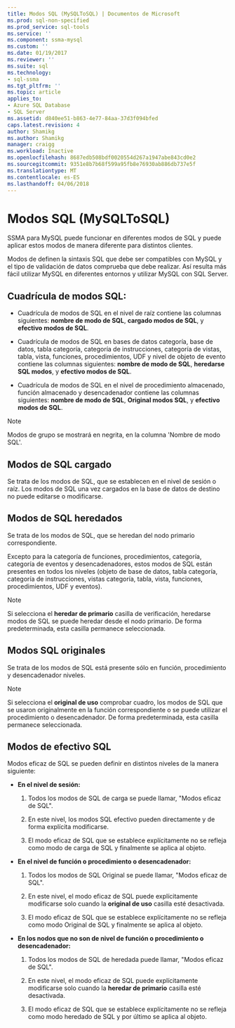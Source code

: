 ```yaml
---
title: Modos SQL (MySQLToSQL) | Documentos de Microsoft
ms.prod: sql-non-specified
ms.prod_service: sql-tools
ms.service: ''
ms.component: ssma-mysql
ms.custom: ''
ms.date: 01/19/2017
ms.reviewer: ''
ms.suite: sql
ms.technology:
- sql-ssma
ms.tgt_pltfrm: ''
ms.topic: article
applies_to:
- Azure SQL Database
- SQL Server
ms.assetid: d840ee51-b863-4e77-84aa-37d3f094bfed
caps.latest.revision: 4
author: Shamikg
ms.author: Shamikg
manager: craigg
ms.workload: Inactive
ms.openlocfilehash: 8687edb508bdf0020554d267a1947abe843cd0e2
ms.sourcegitcommit: 9351e8b7b68f599a95fb8e76930ab886db737e5f
ms.translationtype: MT
ms.contentlocale: es-ES
ms.lasthandoff: 04/06/2018
---
```

# <a name="sql-modes-mysqltosql"></a>Modos SQL (MySQLToSQL)
SSMA para MySQL puede funcionar en diferentes modos de SQL y puede aplicar estos modos de manera diferente para distintos clientes.  
  
Modos de definen la sintaxis SQL que debe ser compatibles con MySQL y el tipo de validación de datos comprueba que debe realizar. Así resulta más fácil utilizar MySQL en diferentes entornos y utilizar MySQL con SQL Server.  
  
## <a name="sql-modes-grid"></a>Cuadrícula de modos SQL:  
  
-   Cuadrícula de modos de SQL en el nivel de raíz contiene las columnas siguientes: **nombre de modo de SQL**, **cargado modos de SQL**, y **efectivo modos de SQL**.  
  
-   Cuadrícula de modos de SQL en bases de datos categoría, base de datos, tabla categoría, categoría de instrucciones, categoría de vistas, tabla, vista, funciones, procedimientos, UDF y nivel de objeto de evento contiene las columnas siguientes: **nombre de modo de SQL**, **heredarse SQL modos**, y **efectivo modos de SQL**.  
  
-   Cuadrícula de modos de SQL en el nivel de procedimiento almacenado, función almacenado y desencadenador contiene las columnas siguientes: **nombre de modo de SQL**, **Original modos SQL**, y **efectivo modos de SQL**.  
  
> [!NOTE]  
> Modos de grupo se mostrará en negrita, en la columna 'Nombre de modo SQL'.  
  
## <a name="loaded-sql-modes"></a>Modos de SQL cargado  
Se trata de los modos de SQL, que se establecen en el nivel de sesión o raíz. Los modos de SQL una vez cargados en la base de datos de destino no puede editarse o modificarse.  
  
## <a name="inherited-sql-modes"></a>Modos de SQL heredados  
Se trata de los modos de SQL, que se heredan del nodo primario correspondiente.  
  
Excepto para la categoría de funciones, procedimientos, categoría, categoría de eventos y desencadenadores, estos modos de SQL están presentes en todos los niveles (objeto de base de datos, tabla categoría, categoría de instrucciones, vistas categoría, tabla, vista, funciones, procedimientos, UDF y eventos).  
  
> [!NOTE]  
> Si selecciona el **heredar de primario** casilla de verificación, heredarse modos de SQL se puede heredar desde el nodo primario. De forma predeterminada, esta casilla permanece seleccionada.  
  
## <a name="original-sql-modes"></a>Modos SQL originales  
Se trata de los modos de SQL está presente sólo en función, procedimiento y desencadenador niveles.  
  
> [!NOTE]  
> Si selecciona el **original de uso** comprobar cuadro, los modos de SQL que se usaron originalmente en la función correspondiente o se puede utilizar el procedimiento o desencadenador. De forma predeterminada, esta casilla permanece seleccionada.  
  
## <a name="effective-sql-modes"></a>Modos de efectivo SQL  
Modos eficaz de SQL se pueden definir en distintos niveles de la manera siguiente:  
  
-   **En el nivel de sesión:**  
  
    1.  Todos los modos de SQL de carga se puede llamar, "Modos eficaz de SQL".  
  
    2.  En este nivel, los modos SQL efectivo pueden directamente y de forma explícita modificarse.  
  
    3.  El modo eficaz de SQL que se establece explícitamente no se refleja como modo de carga de SQL y finalmente se aplica al objeto.  
  
-   **En el nivel de función o procedimiento o desencadenador:**  
  
    1.  Todos los modos de SQL Original se puede llamar, "Modos eficaz de SQL".  
  
    2.  En este nivel, el modo eficaz de SQL puede explícitamente modificarse solo cuando la **original de uso** casilla esté desactivada.  
  
    3.  El modo eficaz de SQL que se establece explícitamente no se refleja como modo Original de SQL y finalmente se aplica al objeto.  
  
-   **En los nodos que no son de nivel de función o procedimiento o desencadenador:**  
  
    1.  Todos los modos de SQL de heredada puede llamar, "Modos eficaz de SQL".  
  
    2.  En este nivel, el modo eficaz de SQL puede explícitamente modificarse solo cuando la **heredar de primario** casilla esté desactivada.  
  
    3.  El modo eficaz de SQL que se establece explícitamente no se refleja como modo heredado de SQL y por último se aplica al objeto.  
  
